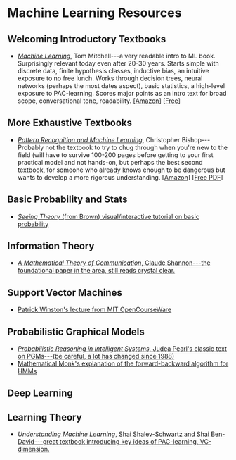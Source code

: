 # Machine Learning Resources

## Welcoming Introductory Textbooks
 * [*Machine Learning*](https://www.amazon.com/Machine-Learning-Tom-M-Mitchell/dp/1259096955/), Tom Mitchell---a very readable intro to ML book. Surprisingly relevant today even after 20-30 years. Starts simple with discrete data, finite hypothesis classes, inductive bias, an intuitive exposure to no free lunch. Works through decision trees, neural networks (perhaps the most dates aspect), basic statistics, a high-level exposure to PAC-learning. Scores major points as an intro text for  broad scope, conversational tone, readability. 
 [[Amazon](https://www.amazon.com/Machine-Learning-Tom-M-Mitchell/dp/1259096955/ref=pd_lpo_sbs_14_t_0?_encoding=UTF8&psc=1&refRID=PTJX3DFHDCVA314621WB)] 
 [[Free](http://profsite.um.ac.ir/~monsefi/machine-learning/pdf/Machine-Learning-Tom-Mitchell.pdf)]


## More Exhaustive Textbooks 
 * [*Pattern Recognition and Machine Learning*](https://www.amazon.com/Pattern-Recognition-Learning-Information-Statistics/dp/0387310738), Christopher Bishop---Probably not the textbook to try to chug through when you're new to the field (will have to survive 100-200 pages before getting to your first practical model and not hands-on, but perhaps the best second textbook, for someone who already knows enough to be dangerous but wants to develop a more rigorous understanding. 
 [[Amazon](https://www.amazon.com/Pattern-Recognition-Learning-Information-Statistics/dp/0387310738)] 
 [[Free PDF](http://users.isr.ist.utl.pt/~wurmd/Livros/school/Bishop%20-%20Pattern%20Recognition%20And%20Machine%20Learning%20-%20Springer%20%202006.pdf)]

## Basic Probability and Stats
 * [*Seeing Theory* (from Brown) visual/interactive tutorial on basic probability](https://seeing-theory.brown.edu/basic-probability/index.html)

## Information Theory
 * [*A Mathematical Theory of Communication*, Claude Shannon---the foundational paper in the area, still reads crystal clear.](http://math.harvard.edu/~ctm/home/text/others/shannon/entropy/entropy.pdf)

## Support Vector Machines
 * [Patrick Winston's lecture from MIT OpenCourseWare](https://www.youtube.com/watch?v=_PwhiWxHK8o)

## Probabilistic Graphical Models
 * [*Probabilistic Reasoning in Intelligent Systems*, Judea Pearl's classic text on PGMs---(be careful, a lot has changed since 1988)](https://www.amazon.com/Probabilistic-Reasoning-Intelligent-Systems-Representation/dp/1558604790)
 * [Mathematical Monk's explanation of the forward-backward algorithm for HMMs](https://www.youtube.com/watch?v=7zDARfKVm7s)
 

## Deep Learning 
 
## Learning Theory
 * [*Understanding Machine Learning*, Shai Shalev-Schwartz and Shai Ben-David---great textbook introducing key ideas of PAC-learning, VC-dimension.](https://www.amazon.com/Understanding-Machine-Learning-Theory-Algorithms/dp/1107057132)
 
